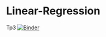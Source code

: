 # Linear-Regression
Tp3
[![Binder](https://mybinder.org/badge_logo.svg)](https://mybinder.org/v2/gh/Mariem-ro/Linear-Regression/main)

